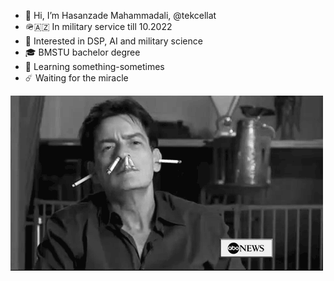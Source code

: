 - 👋 Hi, I’m Hasanzade Mahammadali, @tekcellat
- 🪖🇦🇿 In military service till 10.2022
- 👀 Interested in DSP, AI and military science
- 🎓 BMSTU bachelor degree
- 🧐 Learning something-sometimes
- ☄️ Waiting for the miracle


![happy](end.gif)
<!---
tekcellat/tekcellat is a ✨ special ✨ repository because its `README.md` (this file) appears on your GitHub profile.
You can click the Preview link to take a look at your changes.
--->
